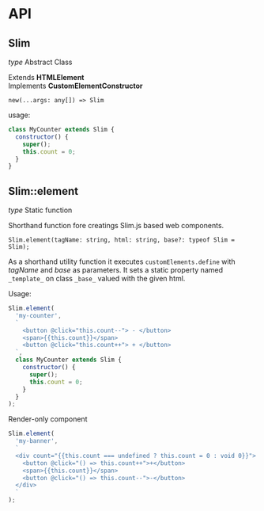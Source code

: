 # API

## Slim

_type_ Abstract Class

Extends **HTMLElement**<br/>
Implements **CustomElementConstructor**

`new(...args: any[]) => Slim`

usage:

```javascript
class MyCounter extends Slim {
  constructor() {
    super();
    this.count = 0;
  }
}
```

## Slim::element

_type_ Static function

Shorthand function fore creatings Slim.js based web components.

`Slim.element(tagName: string, html: string, base?: typeof Slim = Slim);`

As a shorthand utility function it executes `customElements.define` with _tagName_ and _base_ as parameters. It sets a static property named `_template_` on class `_base_` valued with the given html.

Usage:

```javascript
Slim.element(
  'my-counter',
  `
    <button @click="this.count--"> - </button>
    <span>{{this.count}}</span>
    <button @click="this.count++"> + </button>
  `,
  class MyCounter extends Slim {
    constructor() {
      super();
      this.count = 0;
    }
  }
);
```

Render-only component

```javascript
Slim.element(
  'my-banner',
  `
  <div count="{{this.count === undefined ? this.count = 0 : void 0}}">
    <button @click="() => this.count++">+</button>
    <span>{{this.count}}</span>
    <button @click="() => this.count--">-</button>
  </div>
  `
);
```
